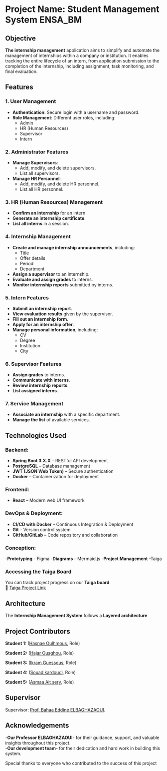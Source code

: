 # Project Name: Student Management System ENSA_BM

## Objective

**The internship management** application aims to simplify and automate the management of internships within a company or institution. It enables tracking the entire lifecycle of an intern, from application submission to the completion of the internship, including assignment, task monitoring, and final evaluation.
## Features

### 1. User Management
- **Authentication**: Secure login with a username and password.
- **Role Management**: Different user roles, including:
  - Admin  
  - HR (Human Resources)  
  - Supervisor  
  - Intern  

### 2. Administrator Features
- **Manage Supervisors**:
  - Add, modify, and delete supervisors.
  - List all supervisors.
- **Manage HR Personnel**:
  - Add, modify, and delete HR personnel.
  - List all HR personnel.

### 3. HR (Human Resources) Management
- **Confirm an internship** for an intern.
- **Generate an internship certificate**.
- **List all interns** in a session.

### 4. Internship Management
- **Create and manage internship announcements**, including:
  - Title
  - Offer details
  - Period
  - Department
- **Assign a supervisor** to an internship.
- **Evaluate and assign grades** to interns.
- **Monitor internship reports** submitted by interns.

### 5. Intern Features
- **Submit an internship report**.
- **View evaluation results** given by the supervisor.
- **Fill out an internship form**.
- **Apply for an internship offer**.
- **Manage personal information**, including:
  - CV
  - Degree
  - Institution
  - City

### 6. Supervisor Features
- **Assign grades** to interns.
- **Communicate with interns**.
- **Review internship reports**.
- **List assigned interns**.

### 7. Service Management
- **Associate an internship** with a specific department.
- **Manage the list** of available services.

## Technologies Used

### Backend:
- **Spring Boot 3.X.X** – RESTful API development
- **PostgreSQL** – Database management
- **JWT (JSON Web Token)** – Secure authentication
- **Docker** – Containerization for deployment

### Frontend:
- **React** – Modern web UI framework 

### DevOps & Deployment:
- **CI/CD with Docker** – Continuous Integration & Deployment
- **Git** – Version control system
- **GitHub/GitLab** – Code repository and collaboration
  
### Conception:
-**Prototyping** - Figma
-**Diagrams** - Mermaid.js
-**Project Management** -Taiga
   ### Accessing the Taiga Board
You can track project progress on our **Taiga board**:  
🔗 [Taiga Project Link](https://tree.taiga.io/project/hajaarous-gestion-des-stagiaires/kanban)

## Architecture
The **Internship Management System** follows a **Layered architecture**

## Project Contributors

**Student 1:** ([Hasnae Oulhmous](https://www.linkedin.com/in/hasnae-oulhmous-168a68272/), Role)

**Student 2:** ([Hajar Ousghou](https://www.linkedin.com/in/hajar-ousghou-38044622b/), Role)

**Student 3:** ([Ikram Guessous](), Role)

**Student 4:** ([Souad kardoudi](), Role)

**Student 5:** ([Asmaa Ait sery](), Role)

## Supervisor
Supervisor: [Prof. Bahaa Eddine ELBAGHAZAOUI](https://www.linkedin.com/in/bahaa-eddine/).

## Acknowledgements

   -**Our Professor ELBAGHAZAOUI**- for their guidance, support, and valuable insights throughout this project.<br>
   -**Our development team**- for their dedication and hard work in building this system.
  
Special thanks to everyone who contributed to the success of this project

